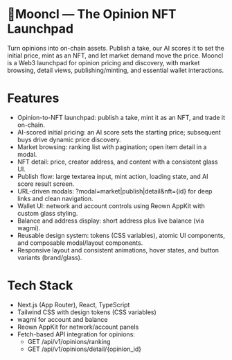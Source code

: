 # **🍷Mooncl — The Opinion NFT Launchpad**

Turn opinions into on-chain assets. Publish a take, our AI scores it to set the initial price, mint as an NFT, and let market demand move the price. Mooncl is a Web3 launchpad for opinion pricing and discovery, with market browsing, detail views, publishing/minting, and essential wallet interactions.

# **Features**

- Opinion-to-NFT launchpad: publish a take, mint it as an NFT, and trade it on-chain.
- AI-scored initial pricing: an AI score sets the starting price; subsequent buys drive dynamic price discovery.
- Market browsing: ranking list with pagination; open item detail in a modal.
- NFT detail: price, creator address, and content with a consistent glass UI.
- Publish flow: large textarea input, mint action, loading state, and AI score result screen.
- URL-driven modals: ?modal=market|publish|detail&nft={id} for deep links and clean navigation.
- Wallet UI: network and account controls using Reown AppKit with custom glass styling.
- Balance and address display: short address plus live balance (via wagmi).
- Reusable design system: tokens (CSS variables), atomic UI components, and composable modal/layout components.
- Responsive layout and consistent animations, hover states, and button variants (brand/glass).

# **Tech Stack**

- Next.js (App Router), React, TypeScript
- Tailwind CSS with design tokens (CSS variables)
- wagmi for account and balance
- Reown AppKit for network/account panels
- Fetch-based API integration for opinions:
    - GET /api/v1/opinions/ranking
    - GET /api/v1/opinions/detail/{opinion_id}